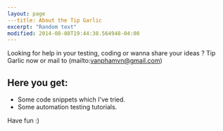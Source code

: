 ```yaml
---
layout: page
---title: About the Tip Garlic
excerpt: "Random text"
modified: 2014-08-08T19:44:38.564948-04:00
---
```


Looking for help in your testing, coding or wanna share your ideas ? Tip Garlic now or mail to (mailto:vanphamvn@gmail.com)

## Here you get:

* Some code snippets which I've tried.
* Some automation testing tutorials.



Have fun :)

